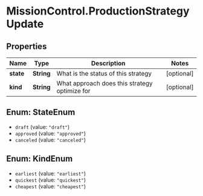 # MissionControl.ProductionStrategyUpdate

## Properties
Name | Type | Description | Notes
------------ | ------------- | ------------- | -------------
**state** | **String** | What is the status of this strategy | [optional] 
**kind** | **String** | What approach does this strategy optimize for | [optional] 

<a name="StateEnum"></a>
## Enum: StateEnum

* `draft` (value: `"draft"`)
* `approved` (value: `"approved"`)
* `canceled` (value: `"canceled"`)


<a name="KindEnum"></a>
## Enum: KindEnum

* `earliest` (value: `"earliest"`)
* `quickest` (value: `"quickest"`)
* `cheapest` (value: `"cheapest"`)

